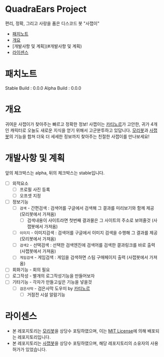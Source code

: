 # QuadraEars Project
편리, 정확, 그리고 사랑을 품은 디스코드 봇 "사잽이"

 - [패치노트](#패치노트)
 - [개요](#개요)
 - [개발사항 및 계획](#개발사항 및 계획)
 - [라이센스](#라이센스)

# 패치노트
Stable Build : 0.0.0
Alpha Build : 0.0.0

# 개요
귀여운 사잽이가 찾아주는 빠르고 정확한 정보! 사잽이는 [카티노르](4ears.net)가 고안한, 귀가 4개인 캐릭터로 오늘도 새로운 지식을 얻기 위해서 고군분투하고 있답니다. [모리봇](https://github.com/small-sunshines/gjmoribot)과 [사잽봇](https://github.com/Katinor/quadra_dialog)의 기능을 합쳐 더욱 더 세세한 정보까지 찾아주는 친절한 사잽이를 만나보세요!

# 개발사항 및 계획
앞의 체크박스는 alpha, 뒤의 체크박스는 stable입니다.
 - [ ] 외적요소
   - [ ] 프로필 사진 등록
   - [ ] 오프셋 지정
 - [ ] 정보기능
   - [ ] ```검색``` - 간편검색 : 검색어를 구글에서 검색해 그 결과를 미리보기와 함께 제공 (모리봇에서 가져옴)
     - [ ] 검색내용이 사이트라면 첫번째 결과물은 그 사이트의 주소로 보여줄것 (사잽봇에서 가져옴)
   - [ ] ```이미지``` - 이미지검색 : 검색어를 구글에서 이미지 검색을 수행해 그 결과를 제공 (모리봇에서 가져옴)
   - [ ] ```검색2``` - 선택검색 : 선택한 검색엔진에 검색어를 검색한 결과링크를 바로 출력 (사잽봇에서 가져옴)
   - [ ] ```게임검색``` - 게임검색 : 게임을 검색하면 스팀 구매페이지 출력 (사잽봇에서 가져옴)
 - [ ] 회화기능 - 회의 필요
 - [ ] 로그작성 - 별개의 로그작성기능을 만들어보자
 - [ ] 기타기능 - 각자가 만들고싶은 기능을 넣을것
   - [ ] ```검은사막``` - 검은사막 도우미 by [카티노르](https://github.com/Katinor) 
     - [ ] 거점전 시설 알람기능
 
# 라이센스
 - 본 레포지토리는 [모리봇](https://github.com/small-sunshines/gjmoribot)을 상당수 포팅하였으며, 이는 [MIT License](https://choosealicense.com/licenses/mit/)에 의해 배포되는 레포지토리입니다.
 - 본 레포지토리는 [사잽봇](https://github.com/Katinor/quadra_dialog)을 상당수 포팅하였으며, 해당 레포지토리의 소유자의 사용허가가 있었습니다.
